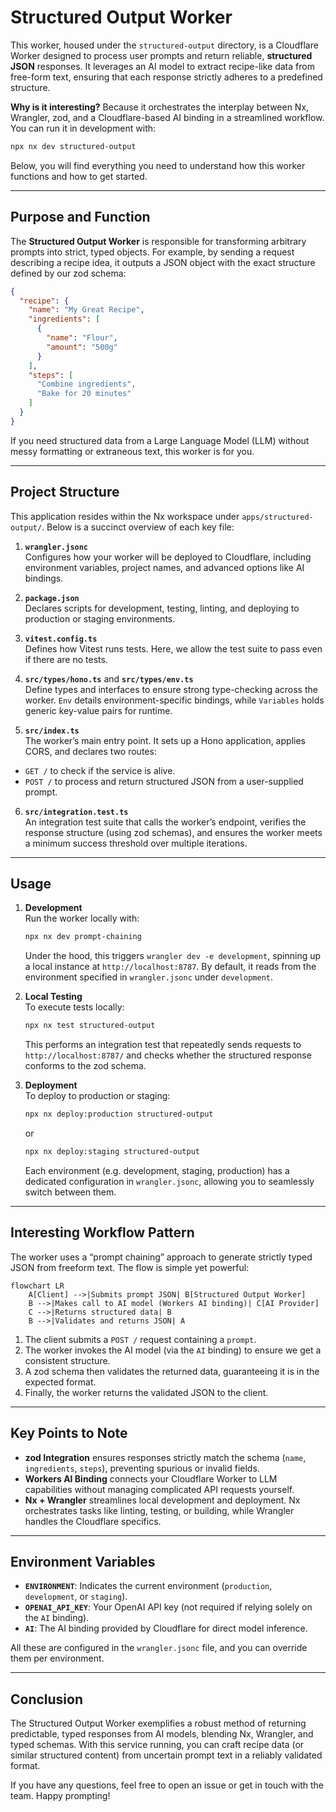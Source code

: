 # Structured Output Worker

This worker, housed under the `structured-output` directory, is a Cloudflare Worker designed to process user prompts and return reliable, **structured JSON** responses. It leverages an AI model to extract recipe-like data from free-form text, ensuring that each response strictly adheres to a predefined structure.

**Why is it interesting?** Because it orchestrates the interplay between Nx, Wrangler, zod, and a Cloudflare-based AI binding in a streamlined workflow. You can run it in development with:

```bash
npx nx dev structured-output
```

Below, you will find everything you need to understand how this worker functions and how to get started.

---

## Purpose and Function

The **Structured Output Worker** is responsible for transforming arbitrary prompts into strict, typed objects. For example, by sending a request describing a recipe idea, it outputs a JSON object with the exact structure defined by our zod schema:

```json
{
  "recipe": {
    "name": "My Great Recipe",
    "ingredients": [
      {
        "name": "Flour",
        "amount": "500g"
      }
    ],
    "steps": [
      "Combine ingredients",
      "Bake for 20 minutes"
    ]
  }
}
```

If you need structured data from a Large Language Model (LLM) without messy formatting or extraneous text, this worker is for you.

---

## Project Structure

This application resides within the Nx workspace under `apps/structured-output/`. Below is a succinct overview of each key file:

1. **`wrangler.jsonc`**  
   Configures how your worker will be deployed to Cloudflare, including environment variables, project names, and advanced options like AI bindings.

2. **`package.json`**  
   Declares scripts for development, testing, linting, and deploying to production or staging environments.

3. **`vitest.config.ts`**  
   Defines how Vitest runs tests. Here, we allow the test suite to pass even if there are no tests.

4. **`src/types/hono.ts`** and **`src/types/env.ts`**  
   Define types and interfaces to ensure strong type-checking across the worker. `Env` details environment-specific bindings, while `Variables` holds generic key-value pairs for runtime.

5. **`src/index.ts`**  
   The worker’s main entry point. It sets up a Hono application, applies CORS, and declares two routes:

  - `GET /` to check if the service is alive.
  - `POST /` to process and return structured JSON from a user-supplied prompt.

6. **`src/integration.test.ts`**  
   An integration test suite that calls the worker’s endpoint, verifies the response structure (using zod schemas), and ensures the worker meets a minimum success threshold over multiple iterations.

---

## Usage

1. **Development**  
   Run the worker locally with:

   ```bash
   npx nx dev prompt-chaining
   ```

   Under the hood, this triggers `wrangler dev -e development`, spinning up a local instance at `http://localhost:8787`. By default, it reads from the environment specified in `wrangler.jsonc` under `development`.

2. **Local Testing**  
   To execute tests locally:

   ```bash
   npx nx test structured-output
   ```
   
   This performs an integration test that repeatedly sends requests to `http://localhost:8787/` and checks whether the structured response conforms to the zod schema.

3. **Deployment**  
   To deploy to production or staging:

   ```bash
   npx nx deploy:production structured-output
   ```
   or
   ```bash
   npx nx deploy:staging structured-output
   ```

   Each environment (e.g. development, staging, production) has a dedicated configuration in `wrangler.jsonc`, allowing you to seamlessly switch between them.

---

## Interesting Workflow Pattern

The worker uses a “prompt chaining” approach to generate strictly typed JSON from freeform text. The flow is simple yet powerful:

```mermaid
flowchart LR
    A[Client] -->|Submits prompt JSON| B[Structured Output Worker]
    B -->|Makes call to AI model (Workers AI binding)| C[AI Provider]
    C -->|Returns structured data| B
    B -->|Validates and returns JSON| A
```

1. The client submits a `POST /` request containing a `prompt`.
2. The worker invokes the AI model (via the `AI` binding) to ensure we get a consistent structure.
3. A zod schema then validates the returned data, guaranteeing it is in the expected format.
4. Finally, the worker returns the validated JSON to the client.

---

## Key Points to Note

- **zod Integration** ensures responses strictly match the schema (`name`, `ingredients`, `steps`), preventing spurious or invalid fields.
- **Workers AI Binding** connects your Cloudflare Worker to LLM capabilities without managing complicated API requests yourself.
- **Nx + Wrangler** streamlines local development and deployment. Nx orchestrates tasks like linting, testing, or building, while Wrangler handles the Cloudflare specifics.

---

## Environment Variables

- **`ENVIRONMENT`**: Indicates the current environment (`production`, `development`, or `staging`).
- **`OPENAI_API_KEY`**: Your OpenAI API key (not required if relying solely on the `AI` binding).
- **`AI`**: The AI binding provided by Cloudflare for direct model inference.

All these are configured in the `wrangler.jsonc` file, and you can override them per environment.

---

## Conclusion

The Structured Output Worker exemplifies a robust method of returning predictable, typed responses from AI models, blending Nx, Wrangler, and typed schemas. With this service running, you can craft recipe data (or similar structured content) from uncertain prompt text in a reliably validated format.

If you have any questions, feel free to open an issue or get in touch with the team. Happy prompting!
